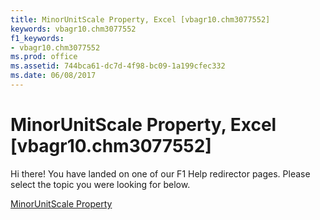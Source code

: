```yaml
---
title: MinorUnitScale Property, Excel [vbagr10.chm3077552]
keywords: vbagr10.chm3077552
f1_keywords:
- vbagr10.chm3077552
ms.prod: office
ms.assetid: 744bca61-dc7d-4f98-bc09-1a199cfec332
ms.date: 06/08/2017
---
```



# MinorUnitScale Property, Excel [vbagr10.chm3077552]

Hi there! You have landed on one of our F1 Help redirector pages. Please select the topic you were looking for below.

[MinorUnitScale Property](http://msdn.microsoft.com/library/c246ab1e-5c41-f15e-fdbc-d219f2d03448%28Office.15%29.aspx)

